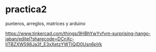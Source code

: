 # practica2
punteros, arreglos, matrices y arduino


https://www.tinkercad.com/things/9HBhYwYvfym-surprising-hango-jaban/editel?sharecode=DCnXc-IITBZXW598Ja3f_E3xXetzYWTIQjD0Usn6pVk
